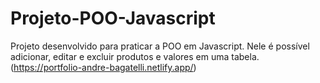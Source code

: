 # Projeto-POO-Javascript
Projeto desenvolvido para praticar a POO em Javascript. Nele é possível adicionar, editar e excluir produtos e valores em uma tabela.
(https://portfolio-andre-bagatelli.netlify.app/)
